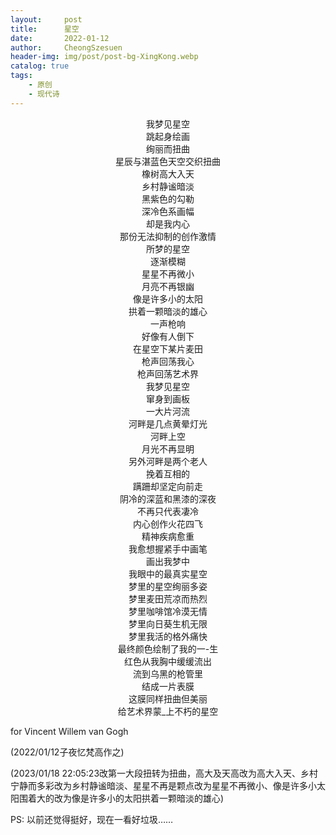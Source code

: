 ```yaml
---
layout:     post
title:      星空
date:       2022-01-12
author:     CheongSzesuen
header-img: img/post/post-bg-XingKong.webp
catalog: true
tags:
    - 原创
    - 现代诗
---
```

<center>我梦见星空</center>
<center>跳起身绘画</center>
<center>绚丽而扭曲</center>
<center>星辰与湛蓝色天空交织扭曲</center>
<center>橡树高大入天</center>
<center>乡村静谧暗淡</center>
<center>黑紫色的勾勒</center>
<center>深冷色系画幅</center>
<center>却是我内心</center>
<center>那份无法抑制的创作激情</center>
<center>所梦的星空</center>
<center>逐渐模糊</center>
<center>星星不再微小</center>
<center>月亮不再银幽</center>
<center>像是许多小的太阳</center>
<center>拱着一颗暗淡的雄心</center>
<center>一声枪响</center>
<center>好像有人倒下</center>
<center>在星空下某片麦田</center>
<center>枪声回荡我心</center>
<center>枪声回荡艺术界</center>


<center>我梦见星空</center>
<center>窜身到画板</center>
<center>一大片河流</center>
<center>河畔是几点黄晕灯光</center>
<center>河畔上空</center>
<center>月光不再显明</center>
<center>另外河畔是两个老人</center>
<center>挽着互相的</center>
<center>蹒跚却坚定向前走</center>
<center>阴冷的深蓝和黑漆的深夜</center>
<center>不再只代表凄冷</center>
<center>内心创作火花四飞</center>
<center>精神疾病愈重</center>
<center>我愈想握紧手中画笔</center>
<center>画出我梦中</center>
<center>我眼中的最真实星空</center>


<center>梦里的星空绚丽多姿</center>
<center>梦里麦田荒凉而热烈</center>
<center>梦里咖啡馆冷漠无情</center>
<center>梦里向日葵生机无限</center>
<center>梦里我活的格外痛快</center>


<center>最终颜色绘制了我的一-生</center>
<center>红色从我胸中缓缓流出</center>
<center>流到乌黑的枪管里</center>
<center>结成一片表膜</center>
<center>这膜同样扭曲但美丽</center>
<center>给艺术界蒙_上不朽的星空</center>        

for Vincent Willem van Gogh             

(2022/01/12子夜忆梵高作之)      

(2023/01/18 22:05:23改第一大段扭转为扭曲，高大及天高改为高大入天、乡村宁静而多彩改为乡村静谧暗淡、星星不再是颗点改为星星不再微小、像是许多小太阳围着大的改为像是许多小的太阳拱着一颗暗淡的雄心)     

PS: 以前还觉得挺好，现在一看好垃圾……
